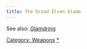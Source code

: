 ```yaml
---
title: The broad Elven blade
---
```


See also: [Glamdring](Glamdring "wikilink")

[Category: Weapons](Category:_Weapons "wikilink")
[\*](Category:_Slashing_weapons "wikilink")